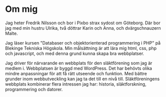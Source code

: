 Om mig
===========

Jag heter Fredrik Nilsson och bor i Pixbo strax sydost om Göteborg. Där bor jag med min hustru Ulrika, två döttrar Karin och Anna, och dvärgschnauzern Malte.

Jag läser kursen "Databaser och objektorienterad programmering i PHP" på Blekinge Tekniska Högskola. Min målsättning är att lära mig html, css, php och javascript, och med denna grund kunna skapa bra webbplatser.

Jag driver för närvarande en webbplats för den släktförening som jag är medlem i. Webbplatsen är byggd med WordPress. Det har behövts olika mindre anpassningar för att få rätt utseende och funktion. Med bättre grunder inom webbutveckling kan jag ta det till en nivå till. Släktföreningens webbplats kombinerar flera intressen jag har: historia, släktforskning, programmering och datorer.
